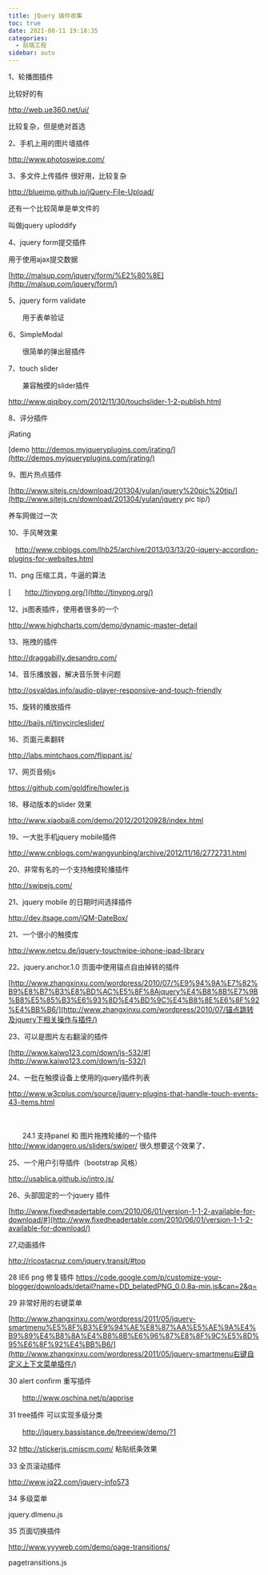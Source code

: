 ```yaml
---
title: jQuery 插件收集
toc: true
date: 2021-08-11 19:18:35
categories:
  - 前端工程
sidebar: auto
---
```




1、轮播图插件

比较好的有

http://web.ue360.net/ui/

比较复杂，但是绝对首选

2、手机上用的图片墙插件

http://www.photoswipe.com/

 

3、多文件上传插件 很好用，比较复杂

http://blueimp.github.io/jQuery-File-Upload/

还有一个比较简单是单文件的

叫做jquery uploddify

4、jquery form提交插件

用于使用ajax提交数据

 

[http://malsup.com/jquery/form/%E2%80%8E](http://malsup.com/jquery/form/‎)

5、jquery form validate 

　　用于表单验证

6、SimpleModal

　　很简单的弹出层插件

 

7、touch slider 

　　兼容触摸的slider插件

http://www.qiqiboy.com/2012/11/30/touchslider-1-2-publish.html

8、评分插件 

jRating

[demo http://demos.myjqueryplugins.com/jrating/](http://demos.myjqueryplugins.com/jrating/)

 9、图片热点插件

[http://www.sitejs.cn/download/201304/yulan/jquery%20pic%20tip/](http://www.sitejs.cn/download/201304/yulan/jquery pic tip/)

养车网做过一次

10、手风琴效果

　http://www.cnblogs.com/lhb25/archive/2013/03/13/20-jquery-accordion-plugins-for-websites.html

11、png 压缩工具，牛逼的算法

[　　http://tinypng.org/](http://tinypng.org/)

12、js图表插件，使用者很多的一个

http://www.highcharts.com/demo/dynamic-master-detail

13、拖拽的插件

http://draggabilly.desandro.com/

14、音乐播放器，解决音乐贺卡问题

http://osvaldas.info/audio-player-responsive-and-touch-friendly

15、旋转的播放插件

http://baijs.nl/tinycircleslider/

16、页面元素翻转

http://labs.mintchaos.com/flippant.js/

17、网页音频js

https://github.com/goldfire/howler.js

18、移动版本的slider 效果

http://www.xiaobai8.com/demo/2012/20120928/index.html

19、一大批手机jquery mobile插件

http://www.cnblogs.com/wangyunbing/archive/2012/11/16/2772731.html

 20、非常有名的一个支持触摸轮播插件

http://swipejs.com/

 21、jquery mobile 的日期时间选择插件

http://dev.jtsage.com/jQM-DateBox/

21、一个很小的触摸库

http://www.netcu.de/jquery-touchwipe-iphone-ipad-library

22、jquery.anchor.1.0 页面中使用锚点自由掉转的插件

[http://www.zhangxinxu.com/wordpress/2010/07/%E9%94%9A%E7%82%B9%E8%B7%B3%E8%BD%AC%E5%8F%8Ajquery%E4%B8%8B%E7%9B%B8%E5%85%B3%E6%93%8D%E4%BD%9C%E4%B8%8E%E6%8F%92%E4%BB%B6/](http://www.zhangxinxu.com/wordpress/2010/07/锚点跳转及jquery下相关操作与插件/)

23、可以是图片左右翻滚的插件

[http://www.kaiwo123.com/down/js-532/#](http://www.kaiwo123.com/down/js-532/)

 

 

 

24、一批在触摸设备上使用的jquery插件列表

http://www.w3cplus.com/source/jquery-plugins-that-handle-touch-events-43-items.html

　　

　　24.1 支持panel 和 图片拖拽轮播的一个插件 http://www.idangero.us/sliders/swiper/ 很久想要这个效果了、

 

25、一个用户引导插件（bootstrap 风格）

http://usablica.github.io/intro.js/

26、头部固定的一个jquery 插件

[http://www.fixedheadertable.com/2010/06/01/version-1-1-2-available-for-download/#](http://www.fixedheadertable.com/2010/06/01/version-1-1-2-available-for-download/)

27,动画插件

http://ricostacruz.com/jquery.transit/#top

 

28  IE6 png 修复插件 https://code.google.com/p/customize-your-blogger/downloads/detail?name=DD_belatedPNG_0.0.8a-min.js&can=2&q=

29  非常好用的右键菜单

[http://www.zhangxinxu.com/wordpress/2011/05/jquery-smartmenu%E5%8F%B3%E9%94%AE%E8%87%AA%E5%AE%9A%E4%B9%89%E4%B8%8A%E4%B8%8B%E6%96%87%E8%8F%9C%E5%8D%95%E6%8F%92%E4%BB%B6/](http://www.zhangxinxu.com/wordpress/2011/05/jquery-smartmenu右键自定义上下文菜单插件/)

 

 30 alert confirm 重写插件 

　　http://www.oschina.net/p/apprise

31 tree插件 可以实现多级分类

　　http://jquery.bassistance.de/treeview/demo/?1

32 http://stickerjs.cmiscm.com/ 粘贴纸条效果

 

33 全页滚动插件

http://www.jq22.com/jquery-info573

 

34 多级菜单

jquery.dlmenu.js

35 页面切换插件

http://www.yyyweb.com/demo/page-transitions/

pagetransitions.js
